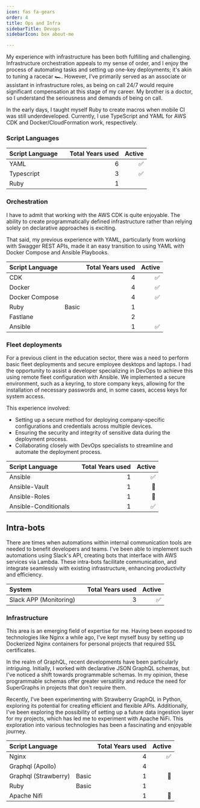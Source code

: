 ```yaml
---
icon: fas fa-gears
order: 4
title: Ops and Infra
sidebarTitle: Devops
sidebarIcon: box about-me

---
```


My experience with infrastructure has been both fulfilling and challenging. Infrastructure orchestration appeals to my sense of order, and I enjoy the process of automating tasks and setting up one-key deployments; it's akin to tuning a racecar 🏎️. However, I've primarily served as an associate or assistant in infrastructure roles, as being on call 24/7 would require significant compensation at this stage of my career. My brother is a doctor, so I understand the seriousness and demands of being on call.

In the early days, I taught myself Ruby to create macros when mobile CI was still underdeveloped. Currently, I use TypeScript and YAML for AWS CDK and Docker/CloudFormation work, respectively.

### Script Languages

| Script Language  |       | Total Years used | Active |
| :----------------- | :--------------- | ------: |------: |
| YAML |  |   6 | ✅ |
| Typescript |  |   3 | ✅ |
| Ruby |  |   1 | |

### Orchestration 

I have to admit that working with the AWS CDK is quite enjoyable. The ability to create programmatically defined infrastructure rather than relying solely on declarative approaches is exciting. 

That said, my previous experience with YAML, particularly from working with Swagger REST APIs, made it an easy transition to using YAML with Docker Compose and Ansible Playbooks.

| Script Language  |       | Total Years used | Active |
| :----------------- | :--------------- | ------: |------: |
| CDK |  |   4 | ✅ |
| Docker |  |   4 | ✅ |
| Docker Compose |  | 4 | ✅ |
| Ruby | Basic |   1 | |
| Fastlane |  |   2 | |
| Ansible | | 1 | ✅ |

### Fleet deployments

For a previous client in the education sector, there was a need to perform basic fleet deployments and secure employee desktops and laptops. I had the opportunity to assist a developer specializing in DevOps to achieve this using remote fleet configuration with Ansible. We implemented a secure environment, such as a keyring, to store company keys, allowing for the installation of necessary passwords and, in some cases, access keys for system access.

This experience involved:

- Setting up a secure method for deploying company-specific configurations and credentials across multiple devices.
- Ensuring the security and integrity of sensitive data during the deployment process.
- Collaborating closely with DevOps specialists to streamline and automate the deployment process.


| Script Language  |       | Total Years used | Active |
| :----------------- | :--------------- | ------: |------: |
| Ansible | | 1 | ✅ |
| Ansible-Vault | | 1 | 📖 |
| Ansible-Roles | | 1 | 📖 |
| Ansible-Conditionals | | 1 | ✅ |

## Intra-bots

There are times when automations within internal communication tools are needed to benefit developers and teams. I've been able to implement such automations using Slack's API, creating bots that interface with AWS services via Lambda. These intra-bots facilitate communication, and integrate seamlessly with existing infrastructure, enhancing productivity and efficiency.



| System  |       | Total Years used | Active |
| :----------------- | :--------------- | ------: |------: |
| Slack APP (Monitoring) |  | 3| ✅ |


### Infrastructure 

This area is an emerging field of expertise for me. Having been exposed to technologies like Nginx a while ago, I've kept myself busy by setting up Dockerized Nginx containers for personal projects that required SSL certificates.

In the realm of GraphQL, recent developments have been particularly intriguing. Initially, I worked with declarative JSON GraphQL schemas, but I've noticed a shift towards programmable schemas. In my opinion, these programmable schemas offer greater versatility and reduce the need for SuperGraphs in projects that don't require them.

Recently, I've been experimenting with Strawberry GraphQL in Python, exploring its potential for creating efficient and flexible APIs. Additionally, I've been exploring the possibility of setting up a future data ingestion layer for my projects, which has led me to experiment with Apache NiFi. This exploration into various technologies has been a fascinating and enjoyable journey.


| Script Language  |       | Total Years used | Active |
| :----------------- | :--------------- | ------: |------: |
| Nginx |  |   4 | ✅ |
| Graphql (Apollo)|  |   4 |  |
| Graphql (Strawberry)| Basic |   1 | 📖 |
| Ruby | Basic |   1 | |
| Apache Nifi | | 1|📖 |



